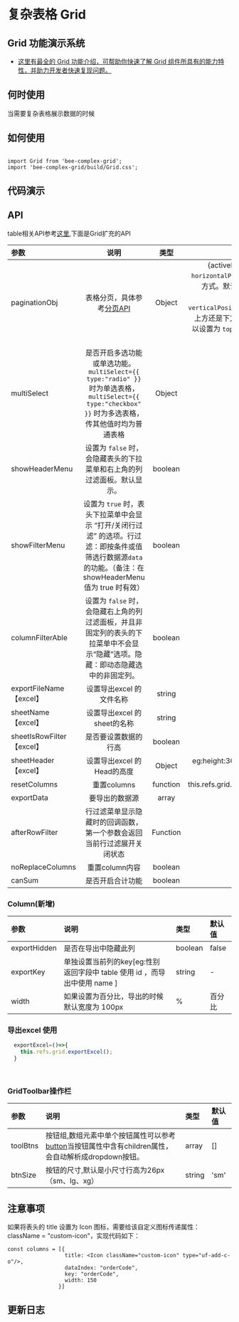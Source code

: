 # 复杂表格 Grid

## Grid 功能演示系统
- [这里有最全的 Grid 功能介绍，可帮助你快速了解 Grid 组件所具有的能力特性，并助力开发者快速复现问题。](http://grid.yanshi.app.yyuap.com/)

## 何时使用
当需要复杂表格展示数据的时候

## 如何使用

```

import Grid from 'bee-complex-grid';
import 'bee-complex-grid/build/Grid.css';

```

## 代码演示

## API
table相关API参考[这里](https://design.yonyoucloud.com/tinper-bee/bee-table),下面是Grid扩充的API

|参数|说明|类型|默认值|
|:--|:---:|:--:|---:|
|paginationObj|表格分页，具体参考[分页API](http://bee.tinper.org/bee-pagination#bee-pagination)|Object|{activePage: 1, total: 0,items:1} <br/> `horizontalPosition` : 分页组件的对齐方式。默认值是 `left` ，可以设置为 `center`、`right`。 <br/> `verticalPosition` ：分页组件位于表格上方还是下方。默认值是 `bottom` ，可以设置为 `top`, 当值为 `none` 时不显示分页|
|multiSelect|是否开启多选功能或单选功能。`multiSelect={{ type:"radio" }}` 时为单选表格，`multiSelect={{ type:"checkbox" }}` 时为多选表格，传其他值时均为普通表格|Object|{ type:"checkbox" }|
|showHeaderMenu|设置为 `false` 时，会隐藏表头的下拉菜单和右上角的列过滤面板。默认显示。|boolean|true|
|showFilterMenu|设置为 `true` 时，表头下拉菜单中会显示 “打开/关闭行过滤” 的选项。行过滤：即按条件或值筛选行数据源`data`的功能。（备注：在 showHeaderMenu 值为 true 时有效）|boolean|false|
|columnFilterAble|设置为 `false` 时，会隐藏右上角的列过滤面板，并且非固定列的表头的下拉菜单中不会显示“隐藏”选项。隐藏：即动态隐藏选中的非固定列。|boolean|true|
|exportFileName【excel】| 设置导出excel 的文件名称 | string | -- |
|sheetName【excel】| 设置导出excel 的sheet的名称 | string | -- |
|sheetIsRowFilter【excel】| 是否要设置数据的行高 | boolean | false |
|sheetHeader【excel】| 设置导出excel 的Head的高度 | Object | eg:height:30, //设置高度ifshow:false //是否显示 |
|resetColumns|重置columns|function|this.refs.grid.resetColumns(columns)|
|exportData|要导出的数据源|array	|-|
|afterRowFilter|行过滤菜单显示隐藏时的回调函数，第一个参数会返回当前行过滤展开关闭状态|Function	|-|
|noReplaceColumns|重置column内容|boolean	|false|
|canSum |是否开启合计功能|boolean	|false|



### Column(新增)

|参数|说明|类型|默认值|
|:--|:---|:--|:---| 
|exportHidden|是否在导出中隐藏此列|boolean	|false|
|exportKey|单独设置当前列的key[eg:性别 返回字段中 table 使用 id ，而导出中使用 name ]|string	|-|
|width|如果设置为百分比，导出的时候默认宽度为 100px | %	| 百分比 |


###  导出excel 使用

```js
  exportExcel=()=>{
    this.refs.grid.exportExcel();
  }

  
```

### GridToolbar操作栏
|参数|说明|类型|默认值|
|:--|:---|:--|:---| 
|toolBtns|按钮组,数组元素中单个按钮属性可以参考[button](http://bee.tinper.org/tinper-bee/bee-button)当按钮属性中含有children属性，会自动解析成dropdown按钮。|array	|[]|
|btnSize|按钮的尺寸,默认是小尺寸行高为26px（sm、lg、xg）|string	|'sm'|

## 注意事项
如果将表头的 title 设置为 Icon 图标，需要给该自定义图标传递属性： className = "custom-icon"，实现代码如下：
```
const columns = [{
                  title: <Icon className="custom-icon" type="uf-add-c-o"/>,
                  dataIndex: "orderCode",
                  key: "orderCode",
                  width: 150
                }]
```

## 更新日志
